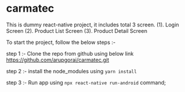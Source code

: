 # carmatec

This is dummy react-native project, it includes total 3 screen.
(1). Login Screen
(2). Product List Screen
(3). Product Detail Screen

To start the project, follow the below steps :-

step 1 :- Clone the repo from github using below link
https://github.com/arupgorai/carmatec.git

step 2 :- install the node_modules using
`yarn install`

step 3 :- Run app using `npx react-native run-android` command;
